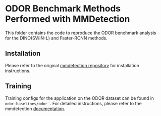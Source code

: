 # ODOR Benchmark Methods Performed with MMDetection

This folder contains the code to reproduce the ODOR benchmark analysis for the DINO(SWIN-L) and Faster-RCNN methods.

## Installation
Please refer to the original [mmdetection repository](https://github.com/open-mmlab/mmdetection) for installation instructions.

## Training
Training configs for the application on the ODOR dataset can be found in `odor-baselines/odor`
`. 
For detailed instructions, please refer to the mmdetection [documentation](https://mmdetection.readthedocs.io/en/latest/).